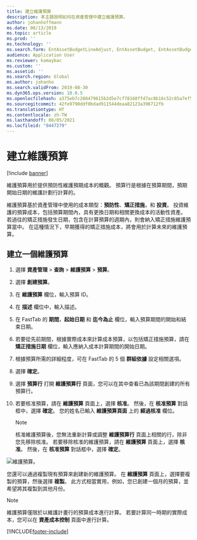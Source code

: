 ```yaml
---
title: 建立維護預算
description: 本主題說明如何在資產管理中建立維護預算。
author: johanhoffmann
ms.date: 08/13/2019
ms.topic: article
ms.prod: ''
ms.technology: ''
ms.search.form: EntAssetBudgetLineAdjust, EntAssetBudget, EntAssetBudgetRecalc, EntAssetBudgetCopy, EntAssetBudgetLine, EntAssetBudgetCreate, EntAssetBudgetApprove, EntAssetBudgetCalculateActualCost
audience: Application User
ms.reviewer: kamaybac
ms.custom: ''
ms.assetid: ''
ms.search.region: Global
ms.author: johanho
ms.search.validFrom: 2019-08-30
ms.dyn365.ops.version: 10.0.5
ms.openlocfilehash: a375eb7c208479615b2d5e7cf78168ffd7ac8b16c52c85a7ef5a41aa69c947d5
ms.sourcegitcommit: 42fe9790ddf0bdad911544deaa82123a396712fb
ms.translationtype: HT
ms.contentlocale: zh-TW
ms.lasthandoff: 08/05/2021
ms.locfileid: "8447279"
---
```

# <a name="create-maintenance-budgets"></a>建立維護預算

[!include [banner](../../includes/banner.md)]

 



維護預算用於提供預防性維護預期成本的概觀。 預算行是根據在預算期間，預期開始日期的維護計劃行計算的。

維護預算基於資產管理中使用的成本類型：**預防性**、**矯正措施**，和 **投資**。 投資維護的預算成本，包括預算期間內，具有更換日期和相關更換成本的活動性資產。 若過往的矯正措施發生日期，包含在計算預算的週期內，則會納入矯正措施維護預算當中。 在這種情況下，早期獲得的矯正措施成本，將會用於計算未來的維護預算。

## <a name="create-a-maintenance-budget"></a>建立一個維護預算

1. 選擇 **資產管理** \> **查詢** \> **維護預算** \> **預算**。
2. 選擇 **創建預算**。
3. 在 **維護預算** 欄位，輸入預算 ID。
4. 在 **描述** 欄位中，輸入描述。
4. 在 FastTab 的 **期間**，**起始日期** 和 **迄今為止** 欄位，輸入預算期間的開始和結束日期。
5. 若要從先前期間，根據實際成本來計算成本預算，以包括矯正措施預算，請在 **矯正措施日期** 欄位，輸入應納入成本計算期間的開始日期。
6. 根據預算所需的詳細程度，可在 FastTab 的 5 個 **群組依據** 設定相關選項。
7. 選擇 **確定**。
8. 選擇 **預算行** 打開 **維護預算行** 頁面，您可以在其中查看已為該期間創建的所有預算行。
9. 若要核准預算，請在 **維護預算** 頁面上，選擇 **核准**。 然後，在 **核准預算** 對話框中，選擇 **確定**。 您的姓名已輸入 **維護預算頁面** 上的 **經過核准** 欄位。

    > [!NOTE]
    > 核准維護預算後，您無法重新計算或調整 **維護預算行** 頁面上相關的行，除非您先移除核准。 若要移除核准的維護預算，請在 **維護預算** 頁面上，選擇 **核准**。 然後，在 **核准預算** 對話框中，選擇 **確定**。

![維護預算。](media/01-maintenance-budgets.png)

您還可以通過複製現有預算來創建新的維護預算。 在 **維護預算** 頁面上，選擇要複製的預算，然後選擇 **複製**。 此方式相當實用，例如，您已創建一個月的預算，並希望將其複製到其他月份。

> [!NOTE]
> 維護預算僅限於以維護計畫行的預算成本進行計算。 若要計算同一時期的實際成本，您可以在 **資產成本控制** 頁面中進行計算。 


[!INCLUDE[footer-include](../../../includes/footer-banner.md)]